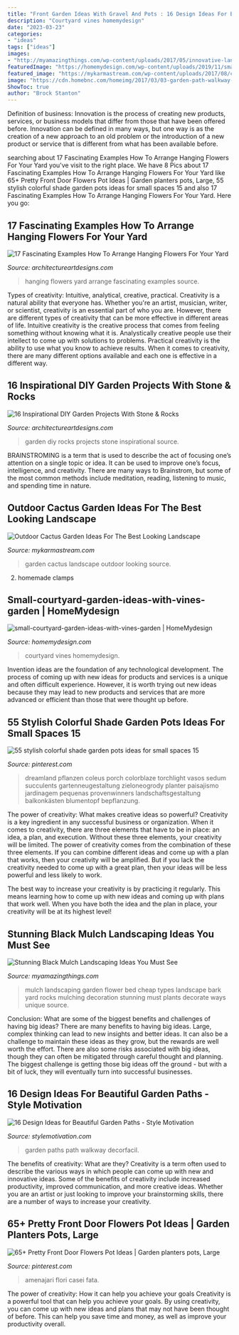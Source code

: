```yaml
---
title: "Front Garden Ideas With Gravel And Pots : 16 Design Ideas For Beautiful Garden Paths"
description: "Courtyard vines homemydesign"
date: "2023-03-23"
categories:
- "ideas"
tags: ["ideas"]
images:
- "http://myamazingthings.com/wp-content/uploads/2017/05/innovative-landscaping-mulch-ideas-two-mulch-landscaping-types-design-ideas-amp-decors.jpg"
featuredImage: "https://homemydesign.com/wp-content/uploads/2019/11/small-courtyard-garden-ideas-with-vines-garden.jpg"
featured_image: "https://mykarmastream.com/wp-content/uploads/2017/08/cactus-garden-3.jpg"
image: "https://cdn.homebnc.com/homeimg/2017/03/03-garden-path-walkway-ideas-homebnc.jpg"
ShowToc: true
author: "Brock Stanton"
---
```



Definition of business:
Innovation is the process of creating new products, services, or business models that differ from those that have been offered before. Innovation can be defined in many ways, but one way is as the creation of a new approach to an old problem or the introduction of a new product or service that is different from what has been available before.

	

		
searching about 17 Fascinating Examples How To Arrange Hanging Flowers For Your Yard you've visit to the right place. We have 8 Pics about 17 Fascinating Examples How To Arrange Hanging Flowers For Your Yard like 65+ Pretty Front Door Flowers Pot Ideas | Garden planters pots, Large, 55 stylish colorful shade garden pots ideas for small spaces 15 and also 17 Fascinating Examples How To Arrange Hanging Flowers For Your Yard. Here you go:
		
    
## 17 Fascinating Examples How To Arrange Hanging Flowers For Your Yard

<img loading=lazy src="https://www.architectureartdesigns.com/wp-content/uploads/2016/08/16-34.jpg" onerror="this.onerror=null;this.src='https://tse4.mm.bing.net/th?id=OIP.RxJRx-jbYwUGrhjQEXAwogHaLH&amp;pid=15.1';" alt="17 Fascinating Examples How To Arrange Hanging Flowers For Your Yard">

_Source: architectureartdesigns.com_

>hanging flowers yard arrange fascinating examples source. 

	

Types of creativity: Intuitive, analytical, creative, practical.
Creativity is a natural ability that everyone has. Whether you're an artist, musician, writer, or scientist, creativity is an essential part of who you are. However, there are different types of creativity that can be more effective in different areas of life. Intuitive creativity is the creative process that comes from feeling something without knowing what it is. Analystically creative people use their intellect to come up with solutions to problems. Practical creativity is the ability to use what you know to achieve results. When it comes to creativity, there are many different options available and each one is effective in a different way.

    
## 16 Inspirational DIY Garden Projects With Stone &amp; Rocks

<img loading=lazy src="https://www.architectureartdesigns.com/wp-content/uploads/2015/05/1156.jpg" onerror="this.onerror=null;this.src='https://tse2.mm.bing.net/th?id=OIP.GgTDBzM-pdVa-FT8JGH-5gHaJ4&amp;pid=15.1';" alt="16 Inspirational DIY Garden Projects With Stone &amp; Rocks">

_Source: architectureartdesigns.com_

>garden diy rocks projects stone inspirational source. 

	

BRAINSTROMING is a term that is used to describe the act of focusing one’s attention on a single topic or idea. It can be used to improve one’s focus, intelligence, and creativity. There are many ways to Brainstrom, but some of the most common methods include meditation, reading, listening to music, and spending time in nature.

    
## Outdoor Cactus Garden Ideas For The Best Looking Landscape

<img loading=lazy src="https://mykarmastream.com/wp-content/uploads/2017/08/cactus-garden-3.jpg" onerror="this.onerror=null;this.src='https://tse4.mm.bing.net/th?id=OIP.7bfTfsnWBk-McYU04PVy5QHaJ4&amp;pid=15.1';" alt="Outdoor Cactus Garden Ideas For The Best Looking Landscape">

_Source: mykarmastream.com_

>garden cactus landscape outdoor looking source. 

	

2. homemade clamps

    
## Small-courtyard-garden-ideas-with-vines-garden | HomeMydesign

<img loading=lazy src="https://homemydesign.com/wp-content/uploads/2019/11/small-courtyard-garden-ideas-with-vines-garden.jpg" onerror="this.onerror=null;this.src='https://tse1.mm.bing.net/th?id=OIP.e3EPFjxXN9A3e9C4uL5HTAHaLH&amp;pid=15.1';" alt="small-courtyard-garden-ideas-with-vines-garden | HomeMydesign">

_Source: homemydesign.com_

>courtyard vines homemydesign. 

	

Invention ideas are the foundation of any technological development. The process of coming up with new ideas for products and services is a unique and often difficult experience. However, it is worth trying out new ideas because they may lead to new products and services that are more advanced or efficient than those that were thought up before.

    
## 55 Stylish Colorful Shade Garden Pots Ideas For Small Spaces 15

<img loading=lazy src="https://i.pinimg.com/736x/03/a4/b0/03a4b0e071ed10b3fcb804eb56d92d5f.jpg" onerror="this.onerror=null;this.src='https://tse1.mm.bing.net/th?id=OIP.tV-2C5dafvIPqudn6yg9HgHaLB&amp;pid=15.1';" alt="55 stylish colorful shade garden pots ideas for small spaces 15">

_Source: pinterest.com_

>dreamland pflanzen coleus porch colorblaze torchlight vasos sedum succulents gartenneugestaltung zieloneogrody planter paisajismo jardinagem pequenas provenwinners landschaftsgestaltung balkonkästen blumentopf bepflanzung. 

	

The power of creativity: What makes creative ideas so powerful?
Creativity is a key ingredient in any successful business or organization. When it comes to creativity, there are three elements that have to be in place: an idea, a plan, and execution. Without these three elements, your creativity will be limited. 
The power of creativity comes from the combination of these three elements. If you can combine different ideas and come up with a plan that works, then your creativity will be amplified. But if you lack the creativity needed to come up with a great plan, then your ideas will be less powerful and less likely to work. 

The best way to increase your creativity is by practicing it regularly. This means learning how to come up with new ideas and coming up with plans that work well. When you have both the idea and the plan in place, your creativity will be at its highest level!

    
## Stunning Black Mulch Landscaping Ideas You Must See

<img loading=lazy src="http://myamazingthings.com/wp-content/uploads/2017/05/innovative-landscaping-mulch-ideas-two-mulch-landscaping-types-design-ideas-amp-decors.jpg" onerror="this.onerror=null;this.src='https://tse1.mm.bing.net/th?id=OIP.MAKm19OfrsWGI5dBfgiCiQHaGj&amp;pid=15.1';" alt="Stunning Black Mulch Landscaping Ideas You Must See">

_Source: myamazingthings.com_

>mulch landscaping garden flower bed cheap types landscape bark yard rocks mulching decoration stunning must plants decorate ways unique source. 

	

Conclusion: What are some of the biggest benefits and challenges of having big ideas?
There are many benefits to having big ideas. Large, complex thinking can lead to new insights and better ideas. It can also be a challenge to maintain these ideas as they grow, but the rewards are well worth the effort. There are also some risks associated with big ideas, though they can often be mitigated through careful thought and planning. The biggest challenge is getting those big ideas off the ground - but with a bit of luck, they will eventually turn into successful businesses.

    
## 16 Design Ideas For Beautiful Garden Paths - Style Motivation

<img loading=lazy src="https://cdn.homebnc.com/homeimg/2017/03/03-garden-path-walkway-ideas-homebnc.jpg" onerror="this.onerror=null;this.src='https://tse2.mm.bing.net/th?id=OIP.g9TboAADUzNH7oQNolEiZAHaLI&amp;pid=15.1';" alt="16 Design Ideas for Beautiful Garden Paths - Style Motivation">

_Source: stylemotivation.com_

>garden paths path walkway decorfacil. 

	

The benefits of creativity: What are they?
Creativity is a term often used to describe the various ways in which people can come up with new and innovative ideas. Some of the benefits of creativity include increased productivity, improved communication, and more creative ideas. Whether you are an artist or just looking to improve your brainstorming skills, there are a number of ways to increase your creativity.

    
## 65+ Pretty Front Door Flowers Pot Ideas | Garden Planters Pots, Large

<img loading=lazy src="https://i.pinimg.com/736x/ce/85/a1/ce85a17c15da8949b9ac581d7f1c32e6.jpg" onerror="this.onerror=null;this.src='https://tse1.mm.bing.net/th?id=OIP.vTz5qZJj3HKFyoWwiSjYpAHaLH&amp;pid=15.1';" alt="65+ Pretty Front Door Flowers Pot Ideas | Garden planters pots, Large">

_Source: pinterest.com_

>amenajari flori casei fata. 

	

The power of creativity: How it can help you achieve your goals
Creativity is a powerful tool that can help you achieve your goals. By using creativity, you can come up with new ideas and plans that may not have been thought of before. This can help you save time and money, as well as improve your productivity overall.


